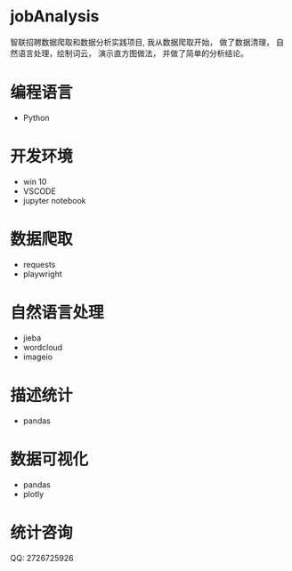 # jobAnalysis

智联招聘数据爬取和数据分析实践项目, 
我从数据爬取开始， 做了数据清理，
自然语言处理，绘制词云，
演示直方图做法， 并做了简单的分析结论。


# 编程语言

- Python

# 开发环境

- win 10
- VSCODE
- jupyter notebook


# 数据爬取

- requests
- playwright

# 自然语言处理

- jieba
- wordcloud
- imageio

# 描述统计

- pandas

# 数据可视化

- pandas
- plotly


# 统计咨询

QQ: 2726725926